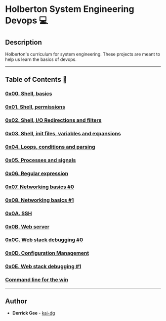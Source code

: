 # Holberton System Engineering Devops :computer:

## Description
Holberton's curriculum for system engineering. These projects are meant to help us learn the basics of devops.

---

## Table of Contents :open_file_folder:

### [0x00. Shell, basics](./0x00-shell_basics)

### [0x01. Shell, permissions](./0x01-shell_permissions)

### [0x02. Shell, I/O Redirections and filters](./0x02-shell_redirections)

### [0x03. Shell, init files, variables and expansions](./0x03-shell_variables_expansions) 

### [0x04. Loops, conditions and parsing](./0x04-loops_conditions_and_parsing)

### [0x05. Processes and signals](./0x05-processes_and_signals)

### [0x06. Regular expression](./0x06-regular_expressions)

### [0x07. Networking basics #0](./0x07-networking_basics)

### [0x08. Networking basics #1](./0x08-networking_basics_2)

### [0x0A. SSH](./0x0A-ssh)

### [0x0B. Web server](./0x0B-web_server)

### [0x0C. Web stack debugging #0](./0x0C-web_stack_debugging_0)

### [0x0D. Configuration Management](./0x0D-configuration_management)

### [0x0E. Web stack debugging #1](./0x0E-web_stack_debugging_1)

### [Command line for the win](./command_line_for_the_win)

---

## Author
* **Derrick Gee** - [kai-dg](https://github.com/kai-dg)
